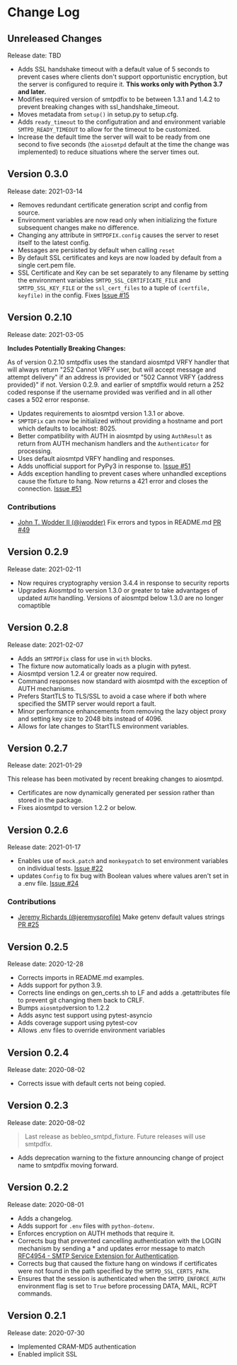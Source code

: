 # Change Log

## Unreleased Changes

Release date: TBD

- Adds SSL handshake timeout with a default value of 5 seconds to prevent cases where clients don't support opportunistic encryption, but the server is configured to require it. **This works only with Python 3.7 and later.**
- Modifies required version of smtpdfix to be between 1.3.1 and 1.4.2 to prevent breaking changes with ssl_handshake_timeout.
- Moves metadata from `setup()` in setup.py to setup.cfg.
- Adds `ready_timeout` to the configutration and and environment variable `SMTPD_READY_TIMEOUT` to allow for the timeout to be customized.
- Increase the default time the server will wait to be ready from one second to five seconds (the `aiosmtpd` default at the time the change was implemented) to reduce situations where the server times out.

## Version 0.3.0

Release date: 2021-03-14

- Removes redundant certificate generation script and config from source.
- Environment variables are now read only when initializing the fixture subsequent changes make no difference.
- Changing any attribute in `SMTPDFIX.config` causes the server to reset itself to the latest config.
- Messages are persisted by default when calling `reset`
- By default SSL certificates and keys are now loaded by default from a single cert.pem file.
- SSL Certificate and Key can be set separately to any filename by setting the environment variables `SMTPD_SSL_CERTIFICATE_FILE` and `SMTPD_SSL_KEY_FILE` or the `ssl_cert_files` to a tuple of `(certfile, keyfile)` in the config. Fixes [Issue #15](https://github.com/bebleo/smtpdfix/issues/15)

## Version 0.2.10

Release date: 2021-03-05

**Includes Potentially Breaking Changes:**

As of version 0.2.10 smtpdfix uses the standard aiosmtpd VRFY handler that will always return "252 Cannot VRFY user, but will accept message and attempt delivery" if an address is provided or "502 Cannot VRFY {address provided}" if not. Version 0.2.9. and earlier of smptdfix would return a 252 coded response if the username provided was verified and in all other cases a 502 error response.

- Updates requirements to aiosmtpd version 1.3.1 or above.
- `SMPTDFix` can now be initialized without providing a hostname and port which defaults to localhost: 8025.
- Better compatibility with AUTH in aiosmtpd by using `AuthResult` as return from AUTH mechanism handlers and the `Authenticator` for processing.
- Uses default aiosmtpd VRFY handling and responses.
- Adds unofficial support for PyPy3 in response to. [Issue #51](https://github.com/bebleo/smtpdfix/issues/51)
- Adds exception handling to prevent cases where unhandled exceptions cause the fixture to hang. Now returns a 421 error and closes the connection. [Issue #51](https://github.com/bebleo/smtpdfix/issues/51)

### Contributions

- [John T. Wodder II (@jwodder)](https://github.com/jwodder) Fix errors and typos in README.md [PR #49](https://github.com/bebleo/smtpdfix/pull/49)

## Version 0.2.9

Release date: 2021-02-11

- Now requires cryptography version 3.4.4 in response to security reports
- Upgrades Aiosmtpd to version 1.3.0 or greater to take advantages of updated `AUTH` handling. Versions of aiosmtpd below 1.3.0 are no longer comaptible

## Version 0.2.8

Release date: 2021-02-07

- Adds an `SMTPDFix` class for use in `with` blocks.
- The fixture now automatically loads as a plugin with pytest.
- Aiosmtpd version 1.2.4 or greater now required.
- Command responses now standard with aiosmtpd with the exception of AUTH mechanisms.
- Prefers StartTLS to TLS/SSL to avoid a case where if both where specified the SMTP server would report a fault.
- Minor performance enhancements from removing the lazy object proxy and setting key size to 2048 bits instead of 4096.
- Allows for late changes to StartTLS environment variables.

## Version 0.2.7

Release date: 2021-01-29

This release has been motivated by recent breaking changes to aiosmtpd.

- Certificates are now dynamically generated per session rather than stored in the package.
- Fixes aiosmtpd to version 1.2.2 or below.

## Version 0.2.6

Release date: 2021-01-17

- Enables use of `mock.patch` and `monkeypatch` to set environment variables on individual tests. [Issue #22](https://github.com/bebleo/smtpdfix/issues/22)
- updates `Config` to fix bug with Boolean values where values aren't set in a .env file. [Issue #24](https://github.com/bebleo/smtpdfix/issues/24)

### Contributions

- [Jeremy Richards (@jeremysprofile)](https://github.com/jeremysprofile) Make getenv default values strings [PR #25](https://github.com/bebleo/smtpdfix/pull/25)

## Version 0.2.5

Release date: 2020-12-28

- Corrects imports in README.md examples.
- Adds support for python 3.9.
- Corrects line endings on gen_certs.sh to LF and adds a .getattributes file to prevent git changing them back to CRLF.
- Bumps `aiosmtpd`version to 1.2.2
- Adds async test support using pytest-asyncio
- Adds coverage support using pytest-cov
- Allows .env files to override environment variables

## Version 0.2.4

Release date: 2020-08-02

- Corrects issue with default certs not being copied.

## Version 0.2.3

Release date: 2020-08-02

> Last release as bebleo_smtpd_fixture. Future releases will use smtpdfix.

- Adds deprecation warning to the fixture announcing change of project name to smtpdfix moving forward.

## Version 0.2.2

Release date: 2020-08-01

- Adds a changelog.
- Adds support for `.env` files with `python-dotenv`.
- Enforces encryption on AUTH methods that require it.
- Corrects bug that prevented cancelling authentication with the LOGIN mechanism by sending a * and updates error message to match [RFC4954 - SMTP Service Extension for Authentication](https://www.ietf.org/rfc/rfc4954.txt).
- Corrects bug that caused the fixture hang on windows if certificates were not found in the path specified by the `SMTPD_SSL_CERTS_PATH`.
- Ensures that the session is authenticated when the `SMTPD_ENFORCE_AUTH` environment flag is set to `True` before processing DATA, MAIL, RCPT commands.

## Version 0.2.1

Release date: 2020-07-30

- Implemented CRAM-MD5 authentication
- Enabled implicit SSL
